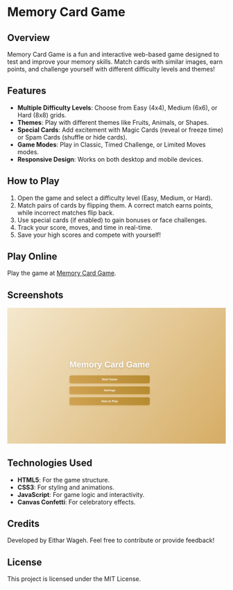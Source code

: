 # Memory Card Game

## Overview
Memory Card Game is a fun and interactive web-based game designed to test and improve your memory skills. Match cards with similar images, earn points, and challenge yourself with different difficulty levels and themes!

## Features
- **Multiple Difficulty Levels**: Choose from Easy (4x4), Medium (6x6), or Hard (8x8) grids.
- **Themes**: Play with different themes like Fruits, Animals, or Shapes.
- **Special Cards**: Add excitement with Magic Cards (reveal or freeze time) or Spam Cards (shuffle or hide cards).
- **Game Modes**: Play in Classic, Timed Challenge, or Limited Moves modes.
- **Responsive Design**: Works on both desktop and mobile devices.

## How to Play
1. Open the game and select a difficulty level (Easy, Medium, or Hard).
2. Match pairs of cards by flipping them. A correct match earns points, while incorrect matches flip back.
3. Use special cards (if enabled) to gain bonuses or face challenges.
4. Track your score, moves, and time in real-time.
5. Save your high scores and compete with yourself!

## Play Online
Play the game at [Memory Card Game](https://eithar-wageh.github.io/Memory-Card-Game/mainPage).

## Screenshots
![Game Preview](images/game-preview.png)

## Technologies Used
- **HTML5**: For the game structure.
- **CSS3**: For styling and animations.
- **JavaScript**: For game logic and interactivity.
- **Canvas Confetti**: For celebratory effects.

## Credits
Developed by Eithar Wageh. Feel free to contribute or provide feedback!

## License
This project is licensed under the MIT License.